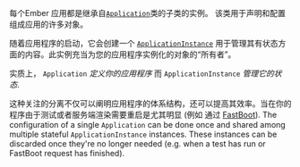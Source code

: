 每个Ember 应用都是继承自[`Application`](https://emberjs.com/api/ember/release/classes/Application)类的子类的实例。
该类用于声明和配置组成应用的许多对象。

随着应用程序的启动，它会创建一个 [`ApplicationInstance`](https://emberjs.com/api/ember/release/classes/ApplicationInstance) 用于管理其有状态方面的内容。此实例充当为您的应用程序实例化的对象的“所有者”。

实质上，  `Application` *定义你的应用程序*
而 `ApplicationInstance` *管理它的状态*.

这种关注的分离不仅可以阐明应用程序的体系结构，还可以提高其效率。当在你的程序由于测试或者服务端渲染需要重启是尤其明显
(例如 通过 [FastBoot](https://github.com/tildeio/ember-cli-fastboot)).
The configuration of a single `Application` can be done once
and shared among multiple stateful `ApplicationInstance` instances.
These instances can be discarded once they're no longer needed
(e.g. when a test has run or FastBoot request has finished).
